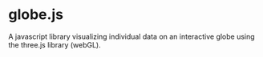 globe.js
========

A javascript library visualizing individual data on an interactive globe using the three.js library (webGL).
